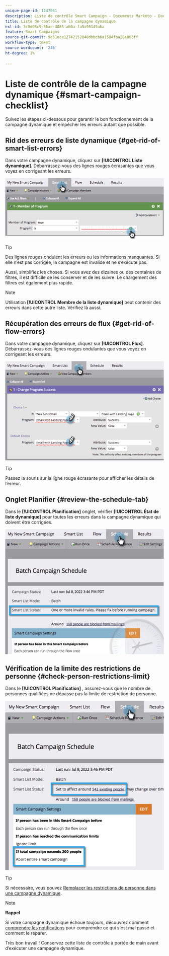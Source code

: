 ```yaml
---
unique-page-id: 1147051
description: Liste de contrôle Smart Campaign - Documents Marketo - Documentation du produit
title: Liste de contrôle de la campagne dynamique
exl-id: 3c0d08c9-66ae-4083-ab0a-fa5a95149aba
feature: Smart Campaigns
source-git-commit: 9e51ece12742152040dbbcb6a1584fba28e863ff
workflow-type: tm+mt
source-wordcount: '246'
ht-degree: 1%

---
```


# Liste de contrôle de la campagne dynamique {#smart-campaign-checklist}

Suivez les étapes ci-dessous pour garantir le bon fonctionnement de la campagne dynamique et empêcher les erreurs autant que possible.

## Rid des erreurs de liste dynamique {#get-rid-of-smart-list-errors}

Dans votre campagne dynamique, cliquez sur **[!UICONTROL Liste dynamique]**. Débarrassez-vous des lignes rouges écrasantes que vous voyez en corrigeant les erreurs.

![](assets/smart-campaign-checklist-1.png)

>[!TIP]
>
>Des lignes rouges ondulent les erreurs ou les informations manquantes. Si elle n’est pas corrigée, la campagne est invalide et ne s’exécute pas.
>
>Aussi, simplifiez les choses. Si vous avez des dizaines ou des centaines de filtres, il est difficile de les conserver et de les suivre. Le chargement des filtres est également plus rapide.

>[!NOTE]
>
>Utilisation **[!UICONTROL Membre de la liste dynamique]** peut contenir des erreurs dans cette autre liste. Vérifiez là aussi.

## Récupération des erreurs de flux {#get-rid-of-flow-errors}

Dans votre campagne dynamique, cliquez sur **[!UICONTROL Flux]**. Débarrassez-vous des lignes rouges ondulantes que vous voyez en corrigeant les erreurs.

![](assets/smart-campaign-checklist-2.png)

>[!TIP]
>
>Passez la souris sur la ligne rouge écrasante pour afficher les détails de l’erreur.

## Onglet Planifier {#review-the-schedule-tab}

Dans le **[!UICONTROL Planification]** onglet, vérifier **[!UICONTROL État de liste dynamique]** pour toutes les erreurs dans la campagne dynamique qui doivent être corrigées.

![](assets/smart-campaign-checklist-3.png)

## Vérification de la limite des restrictions de personne {#check-person-restrictions-limit}

Dans le **[!UICONTROL Planification]** , assurez-vous que le nombre de personnes qualifiées ne dépasse pas la limite de restriction de personne.

![](assets/smart-campaign-checklist-4.png)

>[!TIP]
>
>Si nécessaire, vous pouvez [Remplacer les restrictions de personne dans une campagne dynamique](/help/marketo/product-docs/core-marketo-concepts/smart-campaigns/using-smart-campaigns/override-person-restrictions-in-a-smart-campaign.md).

>[!NOTE]
>
>**Rappel**
>
>Si votre campagne dynamique échoue toujours, découvrez comment [comprendre les notifications](/help/marketo/product-docs/core-marketo-concepts/miscellaneous/understanding-notifications.md) pour comprendre ce qui s&#39;est mal passé et comment le réparer.

Très bon travail ! Conservez cette liste de contrôle à portée de main avant d’exécuter une campagne dynamique.
